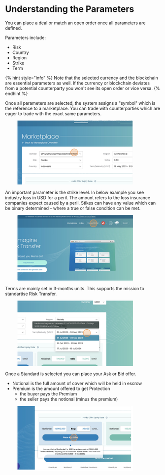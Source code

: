 # Understanding the Parameters

You can place a deal or match an open order once all parameters are defined.

Parameters include:

* Risk
* Country
* Region
* Strike
* Term

{% hint style="info" %}
Note that the selected currency and the blockchain are essential parameters as well. If the currency or blockchain deviates from a potential counterparty you won't see its open order or vice versa.
{% endhint %}

Once all parameters are selected, the system assigns a "symbol" which is the reference to a marketplace. You can trade with counterparties which are eager to trade with the exact same parameters.

<div align="left">

<figure><img src="../.gitbook/assets/image (29).png" alt="" width="375"><figcaption></figcaption></figure>

</div>

An important parameter is the strike level. In below example you see industry loss in USD for a peril. The amount refers to the loss insurance companies expect caused by a peril. Stikes can have any value which can be binary determined - where a true or false condition can be met.

<div align="left">

<figure><img src="../.gitbook/assets/image.png" alt="" width="375"><figcaption></figcaption></figure>

</div>

Terms are mainly set in 3-months units. This supports the mission to standartise Risk Transfer.

<div align="left">

<figure><img src="../.gitbook/assets/image (1).png" alt="" width="375"><figcaption></figcaption></figure>

</div>

Once a Standard is selected you can place your Ask or Bid offer.

* Notional is the full amount of cover which will be held in escrow
* Premium is the amount offered to get Protection
  * the buyer pays the Premium
  * the seller pays the notional (minus the premium)&#x20;

<div align="left">

<figure><img src="../.gitbook/assets/image (2).png" alt="" width="375"><figcaption></figcaption></figure>

</div>
